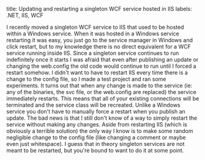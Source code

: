 title: Updating and restarting a singleton WCF service hosted in IIS
labels: .NET, IIS, WCF

I recently moved a singleton WCF service to IIS that used to be hosted within a Windows service.  When it was hosted in a Windows service restarting it was easy, you just go to the service manager in Windows and click restart, but to my knowledge there is no direct equivalent for a WCF service running inside IIS.  Since a singleton service continues to run indefinitely once it starts I was afraid that even after publishing an update or changing the web.config the old code would continue to run until I forced a restart somehow.  I didn't want to have to restart IIS every time there is a change to the config file, so I made a test project and ran some experiments.  It turns out that when any change is made to the service (ie: any of the binaries, the svc file, or the web.config are replaced) the service immediately restarts.  This means that all of your existing connections will be terminated and the service class will be recreated.  Unlike a Windows service you don't have to manually force a restart when you publish an update.  The bad news is that I still don't know of a way to simply restart the service without making any changes.  Aside from restarting IIS (which is obviously a terrible solution) the only way I know is to make some random negligible change to the config file (like changing a comment or maybe even just whitespace).  I guess that in theory singleton services are not meant to be restarted, but you're bound to want to do it at some point.